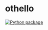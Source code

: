 # othello
[![Python package](https://github.com/upnt/othello-python/actions/workflows/python-package.yml/badge.svg)](https://github.com/upnt/othello-python/actions/workflows/python-package.yml)
